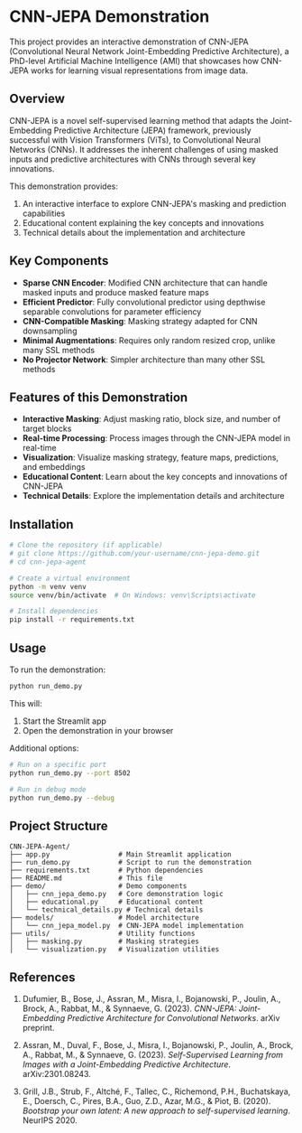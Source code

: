 # CNN-JEPA Demonstration

This project provides an interactive demonstration of CNN-JEPA (Convolutional Neural Network Joint-Embedding Predictive Architecture), a PhD-level Artificial Machine Intelligence (AMI) that showcases how CNN-JEPA works for learning visual representations from image data.

## Overview

CNN-JEPA is a novel self-supervised learning method that adapts the Joint-Embedding Predictive Architecture (JEPA) framework, previously successful with Vision Transformers (ViTs), to Convolutional Neural Networks (CNNs). It addresses the inherent challenges of using masked inputs and predictive architectures with CNNs through several key innovations.

This demonstration provides:
1. An interactive interface to explore CNN-JEPA's masking and prediction capabilities
2. Educational content explaining the key concepts and innovations
3. Technical details about the implementation and architecture

## Key Components

- **Sparse CNN Encoder**: Modified CNN architecture that can handle masked inputs and produce masked feature maps
- **Efficient Predictor**: Fully convolutional predictor using depthwise separable convolutions for parameter efficiency
- **CNN-Compatible Masking**: Masking strategy adapted for CNN downsampling
- **Minimal Augmentations**: Requires only random resized crop, unlike many SSL methods
- **No Projector Network**: Simpler architecture than many other SSL methods

## Features of this Demonstration

- **Interactive Masking**: Adjust masking ratio, block size, and number of target blocks
- **Real-time Processing**: Process images through the CNN-JEPA model in real-time
- **Visualization**: Visualize masking strategy, feature maps, predictions, and embeddings
- **Educational Content**: Learn about the key concepts and innovations of CNN-JEPA
- **Technical Details**: Explore the implementation details and architecture

## Installation

```bash
# Clone the repository (if applicable)
# git clone https://github.com/your-username/cnn-jepa-demo.git
# cd cnn-jepa-agent

# Create a virtual environment
python -m venv venv
source venv/bin/activate  # On Windows: venv\Scripts\activate

# Install dependencies
pip install -r requirements.txt
```

## Usage

To run the demonstration:

```bash
python run_demo.py
```

This will:
1. Start the Streamlit app
2. Open the demonstration in your browser

Additional options:

```bash
# Run on a specific port
python run_demo.py --port 8502

# Run in debug mode
python run_demo.py --debug
```

## Project Structure

```
CNN-JEPA-Agent/
├── app.py                 # Main Streamlit application
├── run_demo.py            # Script to run the demonstration
├── requirements.txt       # Python dependencies
├── README.md              # This file
├── demo/                  # Demo components
│   ├── cnn_jepa_demo.py   # Core demonstration logic
│   ├── educational.py     # Educational content
│   └── technical_details.py # Technical details
├── models/                # Model architecture
│   └── cnn_jepa_model.py  # CNN-JEPA model implementation
├── utils/                 # Utility functions
│   ├── masking.py         # Masking strategies
│   └── visualization.py   # Visualization utilities
```

## References

1. Dufumier, B., Bose, J., Assran, M., Misra, I., Bojanowski, P., Joulin, A., Brock, A., Rabbat, M., & Synnaeve, G. (2023). *CNN-JEPA: Joint-Embedding Predictive Architecture for Convolutional Networks*. arXiv preprint.

2. Assran, M., Duval, F., Bose, J., Misra, I., Bojanowski, P., Joulin, A., Brock, A., Rabbat, M., & Synnaeve, G. (2023). *Self-Supervised Learning from Images with a Joint-Embedding Predictive Architecture*. arXiv:2301.08243.

3. Grill, J.B., Strub, F., Altché, F., Tallec, C., Richemond, P.H., Buchatskaya, E., Doersch, C., Pires, B.A., Guo, Z.D., Azar, M.G., & Piot, B. (2020). *Bootstrap your own latent: A new approach to self-supervised learning*. NeurIPS 2020.
